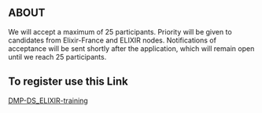 ## ABOUT

We will accept a maximum of 25 participants. Priority will be given to candidates from Elixir-France and ELIXIR nodes. Notifications of acceptance will be sent shortly after the application, which will remain open until we reach 25 participants.

## To register use this Link 
[DMP-DS_ELIXIR-training](https://frama.link/DMP-DS_ELIXIR-training)




